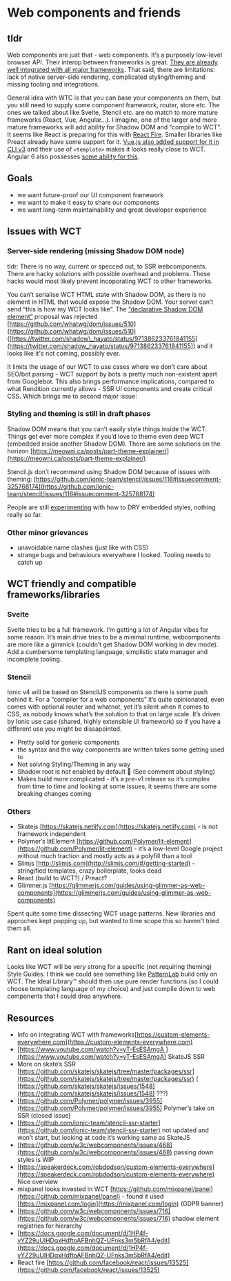 # Web components and friends

## tldr
Web components are just that - web components. It’s a purposely low-level browser API. Their interop between frameworks is great. [They are already well integrated with all major frameworks](https://custom-elements-everywhere.com). That said, there are limitations: lack of native server-side rendering, complicated styling/theming and missing tooling and integrations.

General idea with WTC is that you can base your components on them, but you still need to supply some component framework, router, store etc. The ones we talked about like Svelte, Stencil etc. are no match to more mature frameworks (React, Vue, Angular…). I imagine, one of the larger and more mature frameworks will add ability for Shadow DOM and “compile to WCT”. It seems like React is preparing for this with [React Fire](https://github.com/facebook/react/issues/13525). Smaller libraries like Preact already have some support for it. [Vue.js also added support for it in CLI v3](https://vuejsdevelopers.com/2018/05/21/vue-js-web-component/) and their use of `<template>` makes it looks really close to WCT. Angular 6 also possesses [some ability for this](https://medium.com/@tomsu/building-web-components-with-angular-elements-746cd2a38d5b).

## Goals
- we want future-proof our UI component framework
- we want to make it easy to share our components
- we want long-term maintainability and great developer experience

## Issues with WCT
### Server-side rendering (missing Shadow DOM node)
tldr: There is no way, current or specced out, to SSR webcomponents. There are hacky solutions with possible overhead and problems. These hacks would most likely prevent incoporating WCT to other frameworks.

You can’t serialise WCT HTML state with Shadow DOM, as there is no element in HTML that would expose the Shadow DOM. Your server can’t send “this is how my WCT looks like”. The [“declarative Shadow DOM element”](https://github.com/w3c/webcomponents/blob/gh-pages/proposals/Declarative-Shadow-DOM.md) proposal was rejected [https://github.com/whatwg/dom/issues/510](https://github.com/whatwg/dom/issues/510) ([https://twitter.com/shadow\_hayato/status/971386233761841155](https://twitter.com/shadow_hayato/status/971386233761841155)) and it looks like it's not coming, possibly ever.

It limits the usage of our WCT to use cases where we don’t care about SEO/bot parsing - WCT support by bots is pretty much non-existent apart from Googlebot. This also brings performance implications, compared to what Rendition currently allows - SSR UI components and create critical CSS. Which brings me to second major issue:

### Styling and theming is still in draft phases
Shadow DOM means that you can’t easily style things inside the WCT. Things get ever more complex if you’d love to theme even deep WCT (embedded inside another Shadow DOM). There are some solutions on the horizon
[https://meowni.ca/posts/part-theme-explainer/](https://meowni.ca/posts/part-theme-explainer/)

Stencil.js don’t recommend using Shadow DOM because of issues with theming: [https://github.com/ionic-team/stencil/issues/116#issuecomment-325768174](https://github.com/ionic-team/stencil/issues/116#issuecomment-325768174)

People are still [experimenting](https://www.smashingmagazine.com/2016/12/styling-web-components-using-a-shared-style-sheet/) with how to DRY embedded styles, nothing really so far.

### Other minor grievances
- unavoidable name clashes (just like with CSS)
- strange bugs and behaviours everywhere I looked. Tooling needs to catch up

## WCT friendly and compatible frameworks/libraries
### Svelte
Svelte tries to be a full framework. I’m getting a lot of Angular vibes for some reason. It’s main drive tries to be a minimal runtime, webcomponents are more like a gimmick (couldn’t get Shadow DOM working in dev mode). Add a cumbersome templating language, simplistic state manager and incomplete tooling.

### Stencil
Ionic v4 will be based on StencilJS components so there is some push behind it. For a “compiler for a web components” it’s quite opinionated, even comes with optional router and whatnot, yet it’s silent when it comes to CSS, as nobody knows what’s the solution to that on large scale. It’s driven by Ionic use case (shared, highly extensible UI framework) so if you have a different use you might be dissapointed.

- Pretty solid for generic components
- the syntax and the way components are written takes some getting used to
- Not solving Styling/Theming in any way
- Shadow root is not enabled by default 🤔 (See comment about styling)
- Makes build more complicated - it’s a pre-v1 release so it’s complex from time to time and looking at some issues, it seems there are some breaking changes coming

### Others
- Skatejs [https://skatejs.netlify.com](https://skatejs.netlify.com) - is not framework independent
- Polymer’s litElement [https://github.com/Polymer/lit-element](https://github.com/Polymer/lit-element) - it’s a low-level Google project without much traction and mostly acts as a polyfill than a tool
- Slimjs [http://slimjs.com](http://slimjs.com/#/getting-started) - stringified templates, crazy boilerplate, looks dead
- React (build to WCT?) / Preact?
- Glimmer.js [https://glimmerjs.com/guides/using-glimmer-as-web-components](https://glimmerjs.com/guides/using-glimmer-as-web-components)

Spent quite some time dissecting WCT usage patterns. New libraries and approches kept popping up, but wanted to time scope this so haven’t tried them all.

## Rant on ideal solution
Looks like WCT will be very strong for a specific (not requiring theming) Style Guides. I think we could see something like [PatternLab](https://patternlab.io) build only on WCT. The Ideal Library™ should then use pure render functions (so I could choose templating language of my choice) and just compile down to web components that I could drop anywhere.

## Resources
- Info on integrating WCT with frameworks[https://custom-elements-everywhere.com](https://custom-elements-everywhere.com)
- [https://www.youtube.com/watch?v=yT-EsESAmgA ](https://www.youtube.com/watch?v=yT-EsESAmgA) SkateJS SSR
- More on skate’s SSR [https://github.com/skatejs/skatejs/tree/master/packages/ssr](https://github.com/skatejs/skatejs/tree/master/packages/ssr) ( [https://github.com/skatejs/skatejs/issues/1548](https://github.com/skatejs/skatejs/issues/1548) ???)
- [https://github.com/Polymer/polymer/issues/3955](https://github.com/Polymer/polymer/issues/3955) Polymer’s take on SSR (closed issue)
- [https://github.com/ionic-team/stencil-ssr-starter](https://github.com/ionic-team/stencil-ssr-starter) not updated and won’t start, but looking at code it’s working same as SkateJS
- [https://github.com/w3c/webcomponents/issues/468](https://github.com/w3c/webcomponents/issues/468) passing down styles is WIP
- [https://speakerdeck.com/robdodson/custom-elements-everywhere](https://speakerdeck.com/robdodson/custom-elements-everywhere) Nice overview
- mixpanel looks invested in WCT [https://github.com/mixpanel/panel](https://github.com/mixpanel/panel) - found it used [https://mixpanel.com/login](https://mixpanel.com/login) (GDPR banner)
- [https://github.com/w3c/webcomponents/issues/716](https://github.com/w3c/webcomponents/issues/716) shadow element registries for hierarchy
- [https://docs.google.com/document/d/1HP4f-vYZ29uUlHDqxHdftoAFBnhQZ-UFnks3m5bRfA4/edit](https://docs.google.com/document/d/1HP4f-vYZ29uUlHDqxHdftoAFBnhQZ-UFnks3m5bRfA4/edit)
- React fire [https://github.com/facebook/react/issues/13525](https://github.com/facebook/react/issues/13525)